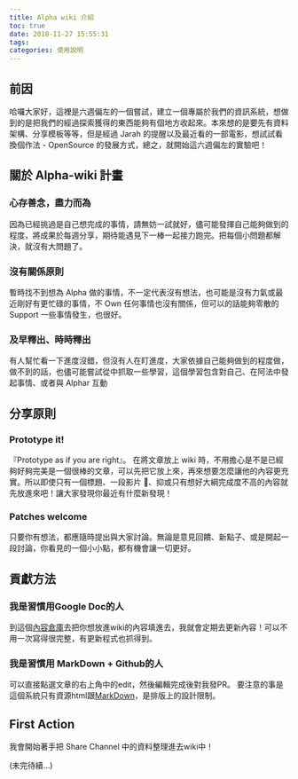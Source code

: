 ```yaml
---
title: Alpha wiki 介紹
toc: true
date: 2018-11-27 15:55:31
tags:
categories: 使用說明
---
```


## 前因

哈囉大家好，這裡是六週偏左的一個嘗試，建立一個專屬於我們的資訊系統，想做到的是把我們的經過探索獲得的東西能夠有個地方收起來。本來想的是要先有資料架構、分享模板等等，但是經過 Jarah 的提醒以及最近看的一部電影，想試試看換個作法 - OpenSource 的發展方式，總之，就開始這六週偏左的實驗吧！

## 關於 Alpha-wiki 計畫

### 心存善念，盡力而為

因為已經挑過是自己想完成的事情，請無妨一試就好，儘可能發揮自己能夠做到的程度，將成果於每週分享，期待能遇見下一棒一起接力跑完。把每個小問題都解決，就沒有大問題了。

### 沒有關係原則

暫時找不到想為 Alpha 做的事情，不一定代表沒有想法，也可能是沒有力氣或最近剛好有更忙碌的事情，不 Own 任何事情也沒有關係，但可以的話能夠零散的 Support 一些事情發生，也很好。

### 及早釋出、時時釋出

有人幫忙看一下進度沒錯，但沒有人在盯進度，大家依據自己能夠做到的程度做，做不到的話，也儘可能嘗試從中抓取一些學習，這個學習包含對自己、在阿法中發起事情、或者與 Alphar 互動

## 分享原則

### Prototype it!

『Prototype as if you are right』。
在將文章放上 wiki 時，不用擔心是不是已經夠好夠完美是一個很棒的文章，可以先把它放上來，再來想要怎麼讓他的內容更充實。所以即使只有一個標題、一段影片 、抑或只有想好大綱完成度不高的內容就先放進來吧！讓大家發現你最近有什麼新發現！

### Patches welcome

只要你有想法，都應隨時提出與大家討論。無論是意見回饋、新點子、或是開起一段討論，你看見的一個小小點，都有機會讓一切更好。

## 貢獻方法
### 我是習慣用Google Doc的人
到這個[內容倉庫](https://docs.google.com/document/d/1Bg4-TT_-VAVwaF2yNxkAlsriMTuT2_2XoL2lRz4R6rU/edit?usp=sharing)去把你想放進wiki的內容填進去，我就會定期去更新內容！可以不用一次寫得很完整，有更新程式也抓得到。

### 我是習慣用 MarkDown + Github的人
可以直接點選文章的右上角中的edit，然後編輯完成後對我發PR。
要注意的事是這個系統只有資源html跟[MarkDown](https://hackmd.io/s/features-tw)，是排版上的設計限制。


## First Action
我會開始著手把 Share Channel 中的資料整理進去wiki中！

(未完待續...)
